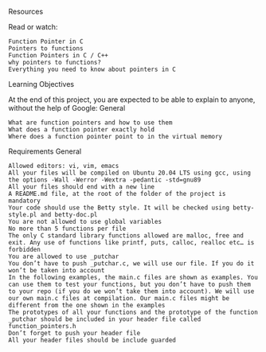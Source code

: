 
Resources

Read or watch:

    Function Pointer in C
    Pointers to functions
    Function Pointers in C / C++
    why pointers to functions?
    Everything you need to know about pointers in C

Learning Objectives

At the end of this project, you are expected to be able to explain to anyone, without the help of Google:
General

    What are function pointers and how to use them
    What does a function pointer exactly hold
    Where does a function pointer point to in the virtual memory

Requirements
General

    Allowed editors: vi, vim, emacs
    All your files will be compiled on Ubuntu 20.04 LTS using gcc, using the options -Wall -Werror -Wextra -pedantic -std=gnu89
    All your files should end with a new line
    A README.md file, at the root of the folder of the project is mandatory
    Your code should use the Betty style. It will be checked using betty-style.pl and betty-doc.pl
    You are not allowed to use global variables
    No more than 5 functions per file
    The only C standard library functions allowed are malloc, free and exit. Any use of functions like printf, puts, calloc, realloc etc… is forbidden
    You are allowed to use _putchar
    You don’t have to push _putchar.c, we will use our file. If you do it won’t be taken into account
    In the following examples, the main.c files are shown as examples. You can use them to test your functions, but you don’t have to push them to your repo (if you do we won’t take them into account). We will use our own main.c files at compilation. Our main.c files might be different from the one shown in the examples
    The prototypes of all your functions and the prototype of the function _putchar should be included in your header file called function_pointers.h
    Don’t forget to push your header file
    All your header files should be include guarded

